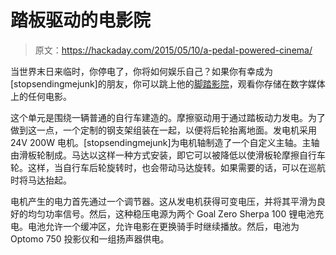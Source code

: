 # 踏板驱动的电影院

> 原文：<https://hackaday.com/2015/05/10/a-pedal-powered-cinema/>

当世界末日来临时，你停电了，你将如何娱乐自己？如果你有幸成为[stopsendingmejunk]的朋友，你可以跳上他的[脚踏影院](https://hackaday.io/project/5665-human-powered-cinema "Pedal Powered Cinema")，观看你存储在数字媒体上的任何电影。

这个单元是围绕一辆普通的自行车建造的。摩擦驱动用于通过踏板动力发电。为了做到这一点，一个定制的钢支架组装在一起，以便将后轮抬离地面。发电机采用 24V 200W 电机。[stopsendingmejunk]为电机轴制造了一个自定义主轴。主轴由滑板轮制成。马达以这样一种方式安装，即它可以被降低以使滑板轮摩擦自行车轮。这样，当自行车后轮旋转时，也会带动马达旋转。如果需要的话，可以在巡航时将马达抬起。

电机产生的电力首先通过一个调节器。这从发电机获得可变电压，并将其平滑为良好的均匀功率信号。然后，这种稳压电源为两个 Goal Zero Sherpa 100 锂电池充电。电池允许一个缓冲区，允许电影在更换骑手时继续播放。然后，电池为 Optomo 750 投影仪和一组扬声器供电。